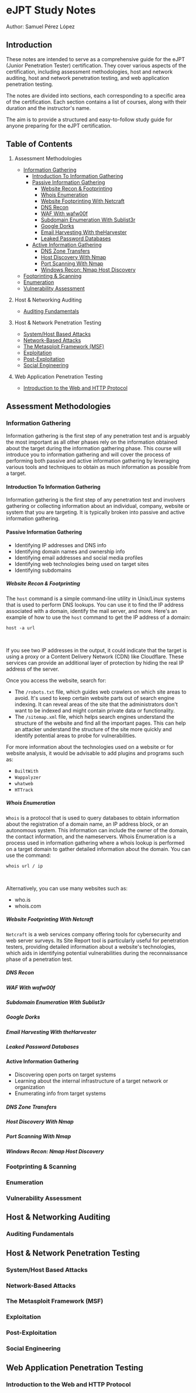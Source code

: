 # eJPT Study Notes

Author: Samuel Pérez López

## Introduction

These notes are intended to serve as a comprehensive guide for the eJPT (Junior Penetration Tester) certification. They cover various aspects of the certification, including assessment methodologies, host and network auditing, host and network penetration testing, and web application penetration testing.

The notes are divided into sections, each corresponding to a specific area of the certification. Each section contains a list of courses, along with their duration and the instructor's name.

The aim is to provide a structured and easy-to-follow study guide for anyone preparing for the eJPT certification.

## Table of Contents

1. Assessment Methodologies
   - [Information Gathering](#information-gathering)
     - [Introduction To Information Gathering](#introduction-to-information-gathering)
     - [Passive Information Gathering](#passive-information-gathering)
       - [Website Recon & Footprinting](#website-recon--footprinting)
       - [Whois Enumeration](#whois-enumeration)
       - [Website Footprinting With Netcraft](#website-footprinting-with-netcraft)
       - [DNS Recon](#dns-recon)
       - [WAF With wafw00f](#waf-with-wafw00f)
       - [Subdomain Enumeration With Sublist3r](#subdomain-enumeration-with-sublist3r)
       - [Google Dorks](#google-dorks)
       - [Email Harvesting With theHarvester](#email-harvesting-with-theharvester)
       - [Leaked Password Databases](#leaked-password-databases)
     - [Active Information Gathering](#active-information-gathering)
       - [DNS Zone Transfers](#dns-zone-transfers)
       - [Host Discovery With Nmap](#host-discovery-with-nmap)
       - [Port Scanning With Nmap](#port-scanning-with-nmap)
       - [Windows Recon: Nmap Host Discovery](#windows-recon-nmap-host-discovery)
   - [Footprinting & Scanning](#footprinting--scanning)
   - [Enumeration](#enumeration)
   - [Vulnerability Assessment](#vulnerability-assessment)

2. Host & Networking Auditing
   - [Auditing Fundamentals](#auditing-fundamentals)

3. Host & Network Penetration Testing
   - [System/Host Based Attacks](#systemhost-based-attacks)
   - [Network-Based Attacks](#network-based-attacks)
   - [The Metasploit Framework (MSF)](#the-metasploit-framework-msf)
   - [Exploitation](#exploitation)
   - [Post-Exploitation](#post-exploitation)
   - [Social Engineering](#social-engineering)

4. Web Application Penetration Testing
   - [Introduction to the Web and HTTP Protocol](#introduction-to-the-web-and-http-protocol)

## Assessment Methodologies

### Information Gathering

Information gathering is the first step of any penetration test and is arguably the most important as all other phases rely on the information obtained about the target during the information gathering phase. This course will introduce you to information gathering and will cover the process of performing both passive and active information gathering by leveraging various tools and techniques to obtain as much information as possible from a target.

#### Introduction To Information Gathering

Information gathering is the first step of any penetration test and involvers gathering or collecting information about an individual, company, website or system that you are targeting. It is typically broken into passive and active information gathering.

#### Passive Information Gathering

- Identifying IP addresses and DNS info
- Identifying domain names and ownership info
- Identifying email addresses and social media profiles
- Identifying web technologies being used on target sites
- Identifying subdomains

##### Website Recon & Footprinting

The `host` command is a simple command-line utility in Unix/Linux systems that is used to perform DNS lookups. You can use it to find the IP address associated with a domain, identify the mail server, and more. Here's an example of how to use the `host` command to get the IP address of a domain:

<div style="display: flex; justify-content: space-between;">
  <code>host -a url
  <button onclick="navigator.clipboard.writeText('host -a url')" style="background: transparent; border: none; margin-left: 70px; color: #fff;"><strong>Copy</strong> 📒</button>
  </code>
</div> <p>

If you see two IP addresses in the output, it could indicate that the target is using a proxy or a Content Delivery Network (CDN) like Cloudflare. These services can provide an additional layer of protection by hiding the real IP address of the server.

Once you access the website, search for:
- The `/robots.txt` file, which guides web crawlers on which site areas to avoid. It's used to keep certain website parts out of search engine indexing. It can reveal areas of the site that the administrators don't want to be indexed and might contain private data or functionality. 
- The `/sitemap.xml` file, which helps search engines understand the structure of the website and find all the important pages. This can help an attacker understand the structure of the site more quickly and identify potential areas to probe for vulnerabilities. 

For more information about the technologies used on a website or for website analysis, it would be advisable to add plugins and programs such as:
- `BuiltWith` 
- `Wappalyzer`
- `whatweb`
- `HTTrack`

##### Whois Enumeration

`Whois` is a protocol that is used to query databases to obtain information about the registration of a domain name, an IP address block, or an autonomous system. This information can include the owner of the domain, the contact information, and the nameservers. Whois Enumeration is a process used in information gathering where a whois lookup is performed on a target domain to gather detailed information about the domain. You can use the command:

<div style="display: flex; justify-content: space-between;">
  <code>whois url / ip
  <button onclick="navigator.clipboard.writeText('whois url / ip')" style="background: transparent; border: none; margin-left: 70px; color: #fff;"><strong>Copy</strong> 📒</button>
  </code>
</div> <p>

Alternatively, you can use many websites such as:
- who.is
- whois.com

##### Website Footprinting With Netcraft
`Netcraft` is a web services company offering tools for cybersecurity and web server surveys. Its Site Report tool is particularly useful for penetration testers, providing detailed information about a website's technologies, which aids in identifying potential vulnerabilities during the reconnaissance phase of a penetration test. 

##### DNS Recon
##### WAF With wafw00f
##### Subdomain Enumeration With Sublist3r
##### Google Dorks
##### Email Harvesting With theHarvester
##### Leaked Password Databases

#### Active Information Gathering

- Discovering open ports on target systems
- Learning about the internal infrastructure of a target network or organization
- Enumerating info from target systems

##### DNS Zone Transfers
##### Host Discovery With Nmap
##### Port Scanning With Nmap
##### Windows Recon: Nmap Host Discovery

### Footprinting & Scanning

### Enumeration

### Vulnerability Assessment

## Host & Networking Auditing

### Auditing Fundamentals

## Host & Network Penetration Testing

### System/Host Based Attacks

### Network-Based Attacks

### The Metasploit Framework (MSF)

### Exploitation

### Post-Exploitation

### Social Engineering

## Web Application Penetration Testing

### Introduction to the Web and HTTP Protocol
